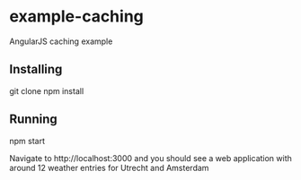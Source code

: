 # example-caching
AngularJS caching example

## Installing
git clone <repo url>
npm install

## Running
npm start

Navigate to http://localhost:3000 and you should see a web application with around 12 weather entries for Utrecht and
Amsterdam
